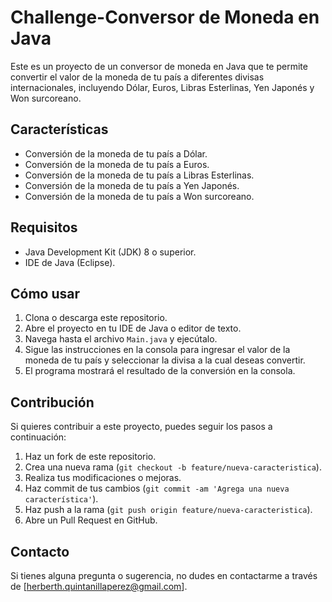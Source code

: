 # Challenge-Conversor de Moneda en Java

Este es un proyecto de un conversor de moneda en Java que te permite convertir el valor de la moneda de tu país 
a diferentes divisas internacionales, incluyendo Dólar, Euros, Libras Esterlinas, Yen Japonés y Won surcoreano.

## Características

- Conversión de la moneda de tu país a Dólar.
- Conversión de la moneda de tu país a Euros.
- Conversión de la moneda de tu país a Libras Esterlinas.
- Conversión de la moneda de tu país a Yen Japonés.
- Conversión de la moneda de tu país a Won surcoreano.

## Requisitos

- Java Development Kit (JDK) 8 o superior.
- IDE de Java (Eclipse).

## Cómo usar

1. Clona o descarga este repositorio.
2. Abre el proyecto en tu IDE de Java o editor de texto.
3. Navega hasta el archivo `Main.java` y ejecútalo.
4. Sigue las instrucciones en la consola para ingresar el valor de la moneda de tu país y seleccionar la divisa a la cual deseas convertir.
5. El programa mostrará el resultado de la conversión en la consola.

## Contribución

Si quieres contribuir a este proyecto, puedes seguir los pasos a continuación:

1. Haz un fork de este repositorio.
2. Crea una nueva rama (`git checkout -b feature/nueva-caracteristica`).
3. Realiza tus modificaciones o mejoras.
4. Haz commit de tus cambios (`git commit -am 'Agrega una nueva característica'`).
5. Haz push a la rama (`git push origin feature/nueva-caracteristica`).
6. Abre un Pull Request en GitHub.


## Contacto

Si tienes alguna pregunta o sugerencia, no dudes en contactarme a través de [herberth.quintanillaperez@gmail.com].
